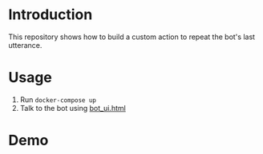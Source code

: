 # Introduction
This repository shows how to build a custom action to repeat the bot's last utterance.

# Usage
1. Run `docker-compose up`
2. Talk to the bot using [bot_ui.html](ui/bot_ui.html)

# Demo